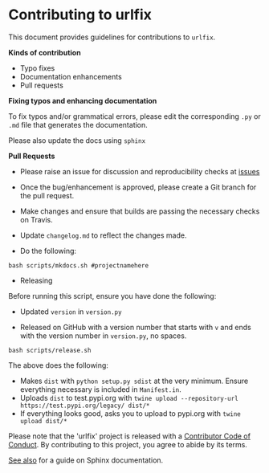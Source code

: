 # Contributing to urlfix

This document provides guidelines for contributions to `urlfix`.

**Kinds of contribution**

* Typo fixes
* Documentation enhancements
* Pull requests


**Fixing typos and enhancing documentation**

To fix typos and/or grammatical errors, please edit the corresponding `.py` or `.md` file that generates the documentation. 

Please also update the docs using `sphinx`

**Pull Requests**

* Please raise an issue for discussion and reproducibility checks at [issues](https://github.com/Nelson-Gon/urlfix/issues)

* Once the bug/enhancement is approved, please create a Git branch for the pull request.

* Make changes and ensure that builds are passing the necessary checks on Travis.

* Update `changelog.md` to reflect the changes made.

* Do the following:



```
bash scripts/mkdocs.sh #projectnamehere
```


* Releasing

Before running this script, ensure you have done the following:

* Updated `version` in `version.py`

* Released on GitHub with a version number that starts with `v` and ends with
the version number in `version.py`, no spaces. 

```shell
bash scripts/release.sh
```
The above does the following:

 - Makes `dist` with `python setup.py sdist` at the very minimum. Ensure everything necessary is included in
 `Manifest.in`. 
 - Uploads `dist` to test.pypi.org with `twine upload --repository-url https://test.pypi.org/legacy/ dist/*`
 - If everything looks good, asks you to upload to pypi.org with `twine upload dist/*`
 
Please note that the 'urlfix' project is released with a
[Contributor Code of Conduct](https://github/com/Nelson-Gon/urlfix/.github/CODE_OF_CONDUCT.md).
By contributing to this project, you agree to abide by its terms.

[See also](https://samnicholls.net/2016/06/15/how-to-sphinx-readthedocs/) for a guide on Sphinx documentation.